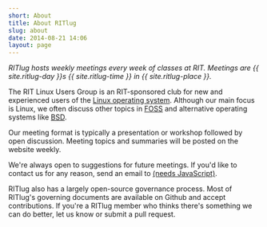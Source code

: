 ```yaml
---
short: About
title: About RITlug
slug: about
date: 2014-08-21 14:06
layout: page
---
```

*RITlug hosts weekly meetings every week of classes at RIT. Meetings are {{ site.ritlug-day }}s {{ site.ritlug-time }} in {{ site.ritlug-place }}.*

The RIT Linux Users Group is an RIT-sponsored club for new and experienced users of the [Linux operating system](https://en.wikipedia.org/wiki/Linux). Although our main focus is Linux, we often discuss other topics in [FOSS](https://en.wikipedia.org/wiki/Free_and_open-source_software) and alternative operating systems like [BSD](https://en.wikipedia.org/wiki/Berkeley_Software_Distribution).

Our meeting format is typically a presentation or workshop followed by open discussion. Meeting topics and summaries will be posted on the website weekly.

We're always open to suggestions for future meetings. If you'd like to contact us for any reason, send an email to <a href="#" id="our-email" data-mail="ritlug">(needs JavaScript)</a><script>(function(){var e=document.getElementById('our-email');e.innerHTML=e.dataset.mail+'@rit.edu';e.href='mailto:'+e.innerHTML})()</script>.

RITlug also has a largely open-source governance process. Most of RITlug's governing documents are available on Github and accept contributions. If you're a RITlug member who thinks there's something we can do better, let us know or submit a pull request.
